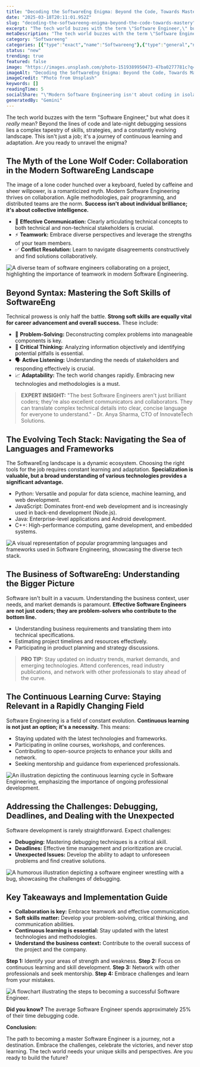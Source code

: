 ```yaml
---
title: "Decoding the SoftwareEng Enigma: Beyond the Code, Towards Mastery"
date: "2025-03-18T20:11:01.952Z"
slug: "decoding-the-softwareeng-enigma-beyond-the-code-towards-mastery"
excerpt: "The tech world buzzes with the term \"Software Engineer,\" but what does it really mean?  Beyond the lines of code and late-night debugging sessions lies a complex tapestry of skills, strategies, and a constantly evolving landscape. This isn't just a job; it's a journey of continuous learning and adaptation.  Are you ready to unravel the enigma?"
metaDescription: "The tech world buzzes with the term \"Software Engineer,\" but what does it really mean?  Beyond the lines of code and late-night debugging sessions lies a c..."
category: "Softwareeng"
categories: [{"type":"exact","name":"Softwareeng"},{"type":"general","name":"Technology"},{"type":"medium","name":"Computer Science"},{"type":"specific","name":"Web Development"},{"type":"niche","name":"React Frameworks"}]
status: "new"
trending: true
featured: false
image: "https://images.unsplash.com/photo-1519389950473-47ba0277781c?q=85&w=1200&fit=max&fm=webp&auto=compress"
imageAlt: "Decoding the SoftwareEng Enigma: Beyond the Code, Towards Mastery"
imageCredit: "Photo from Unsplash"
keywords: []
readingTime: 5
socialShare: "\"Modern Software Engineering isn't about coding in isolation; it's about collaboration, communication, and a relentless pursuit of continuous learning.\""
generatedBy: "Gemini"
---
```




The tech world buzzes with the term "Software Engineer," but what does it *really* mean?  Beyond the lines of code and late-night debugging sessions lies a complex tapestry of skills, strategies, and a constantly evolving landscape. This isn't just a job; it's a journey of continuous learning and adaptation.  Are you ready to unravel the enigma?

## The Myth of the Lone Wolf Coder: Collaboration in the Modern SoftwareEng Landscape

The image of a lone coder hunched over a keyboard, fueled by caffeine and sheer willpower, is a romanticized myth.  Modern Software Engineering thrives on collaboration. Agile methodologies, pair programming, and distributed teams are the norm.  **Success isn't about individual brilliance; it's about collective intelligence.**

*   🔑 **Effective Communication:**  Clearly articulating technical concepts to both technical and non-technical stakeholders is crucial.
*   ⚡ **Teamwork:**  Embrace diverse perspectives and leverage the strengths of your team members.
*   ✅ **Conflict Resolution:**  Learn to navigate disagreements constructively and find solutions collaboratively.

![A diverse team of software engineers collaborating on a project, highlighting the importance of teamwork in modern Software Engineering.](https://via.placeholder.com/800x400?text=Loading+Image)

## Beyond Syntax: Mastering the Soft Skills of SoftwareEng

Technical prowess is only half the battle.  **Strong soft skills are equally vital for career advancement and overall success.**  These include:

*   🚀 **Problem-Solving:**  Deconstructing complex problems into manageable components is key.
*   🎯 **Critical Thinking:**  Analyzing information objectively and identifying potential pitfalls is essential.
*   🗣️ **Active Listening:**  Understanding the needs of stakeholders and responding effectively is crucial.
*   📈 **Adaptability:**  The tech world changes rapidly. Embracing new technologies and methodologies is a must.

> **EXPERT INSIGHT:**  "The best Software Engineers aren't just brilliant coders; they're also excellent communicators and collaborators.  They can translate complex technical details into clear, concise language for everyone to understand." - Dr. Anya Sharma, CTO of InnovateTech Solutions.

## The Evolving Tech Stack: Navigating the Sea of Languages and Frameworks

The SoftwareEng landscape is a dynamic ecosystem.  Choosing the right tools for the job requires constant learning and adaptation.  **Specialization is valuable, but a broad understanding of various technologies provides a significant advantage.**

*   Python:  Versatile and popular for data science, machine learning, and web development.
*   JavaScript:  Dominates front-end web development and is increasingly used in back-end development (Node.js).
*   Java:  Enterprise-level applications and Android development.
*   C++:  High-performance computing, game development, and embedded systems.

![A visual representation of popular programming languages and frameworks used in Software Engineering, showcasing the diverse tech stack.](https://via.placeholder.com/800x400?text=Loading+Image)

## The Business of SoftwareEng: Understanding the Bigger Picture

Software isn't built in a vacuum.  Understanding the business context, user needs, and market demands is paramount.  **Effective Software Engineers are not just coders; they are problem-solvers who contribute to the bottom line.**

*   Understanding business requirements and translating them into technical specifications.
*   Estimating project timelines and resources effectively.
*   Participating in product planning and strategy discussions.

> **PRO TIP:**  Stay updated on industry trends, market demands, and emerging technologies. Attend conferences, read industry publications, and network with other professionals to stay ahead of the curve.

## The Continuous Learning Curve: Staying Relevant in a Rapidly Changing Field

Software Engineering is a field of constant evolution.  **Continuous learning is not just an option; it's a necessity.**  This means:

*   Staying updated with the latest technologies and frameworks.
*   Participating in online courses, workshops, and conferences.
*   Contributing to open-source projects to enhance your skills and network.
*   Seeking mentorship and guidance from experienced professionals.

![An illustration depicting the continuous learning cycle in Software Engineering, emphasizing the importance of ongoing professional development.](https://via.placeholder.com/800x400?text=Loading+Image)

## Addressing the Challenges:  Debugging, Deadlines, and Dealing with the Unexpected

Software development is rarely straightforward.  Expect challenges:

*   **Debugging:**  Mastering debugging techniques is a critical skill.
*   **Deadlines:**  Effective time management and prioritization are crucial.
*   **Unexpected Issues:**  Develop the ability to adapt to unforeseen problems and find creative solutions.

![A humorous illustration depicting a software engineer wrestling with a bug, showcasing the challenges of debugging.](https://via.placeholder.com/800x400?text=Loading+Image)

## Key Takeaways and Implementation Guide

*   **Collaboration is key:**  Embrace teamwork and effective communication.
*   **Soft skills matter:**  Develop your problem-solving, critical thinking, and communication abilities.
*   **Continuous learning is essential:**  Stay updated with the latest technologies and methodologies.
*   **Understand the business context:**  Contribute to the overall success of the project and the company.

**Step 1:** Identify your areas of strength and weakness.  **Step 2:**  Focus on continuous learning and skill development.  **Step 3:**  Network with other professionals and seek mentorship.  **Step 4:**  Embrace challenges and learn from your mistakes.

![A flowchart illustrating the steps to becoming a successful Software Engineer.](https://via.placeholder.com/800x400?text=Loading+Image)

**Did you know?**  The average Software Engineer spends approximately 25% of their time debugging code.

**Conclusion:**

The path to becoming a master Software Engineer is a journey, not a destination.  Embrace the challenges, celebrate the victories, and never stop learning.  The tech world needs your unique skills and perspectives.  Are you ready to build the future?



<div class="reading-progress-container">
  <div id="reading-progress" class="reading-progress"></div>
</div>
